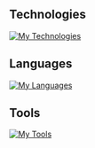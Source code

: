 ## Technologies

[![My Technologies](https://skillicons.dev/icons?i=react,linux)](https://skillicons.dev)

## Languages

[![My Languages](https://skillicons.dev/icons?i=html,css,sass,js)](https://skillicons.dev)

## Tools

[![My Tools](https://skillicons.dev/icons?i=figma,ai,vscode,git,github,gitlab,docker,netlify)](https://skillicons.dev)
